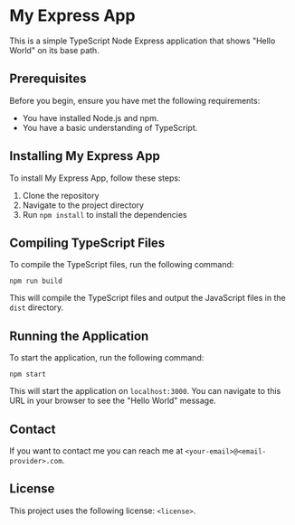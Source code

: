 # My Express App

This is a simple TypeScript Node Express application that shows "Hello World" on its base path.

## Prerequisites

Before you begin, ensure you have met the following requirements:

* You have installed Node.js and npm.
* You have a basic understanding of TypeScript.

## Installing My Express App

To install My Express App, follow these steps:

1. Clone the repository
2. Navigate to the project directory
3. Run `npm install` to install the dependencies

## Compiling TypeScript Files

To compile the TypeScript files, run the following command:

```
npm run build
```

This will compile the TypeScript files and output the JavaScript files in the `dist` directory.

## Running the Application

To start the application, run the following command:

```
npm start
```

This will start the application on `localhost:3000`. You can navigate to this URL in your browser to see the "Hello World" message.

## Contact

If you want to contact me you can reach me at `<your-email>@<email-provider>.com`.

## License

This project uses the following license: `<license>`.